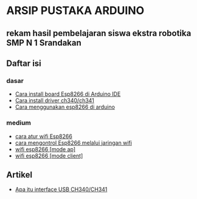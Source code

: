 # ARSIP PUSTAKA ARDUINO
## rekam hasil pembelajaran siswa ekstra robotika SMP N 1 Srandakan

## Daftar isi
### dasar
* [Cara install board Esp8266 di Arduino IDE](a.dasar/11-11-2023/cara%20install%20board%20Esp8266%20di%20Arduino%20IDE/README.md)
* [Cara install driver ch340/ch341](a.dasar/11-11-2023/cara%20install%20driver%20ch341/README.md)
* [Cara menggunakan esp8266 di arduino](a.dasar/11-11-2023/cara%20menggunakan%20esp8266%20di%20arduino/README.md)
  
### medium
* [cara atur wifi Esp8266](b.%20medium/17-11-2023/atur%20wifi%20esp8266/README.md)
* [cara mengontrol Esp8266 melalui jaringan wifi](b.%20medium/17-11-2023/cara%20mengontrol%20esp8266%20melalui%20jaringan%20wifi/README.md)
* [wifi esp8266 [mode ap]](b.%20medium/17-11-2023/wifi%20esp8266%20[mode%20ap]/README.md)
* [wifi esp8266 [mode client]](b.%20medium/17-11-2023/wifi%20esp8266%20[mode%20client]/README.md)


## Artikel
* [Apa itu interface USB CH340/CH341](pustaka/apa%20itu%20interface%20USB%20ch340-ch341/README.md)
